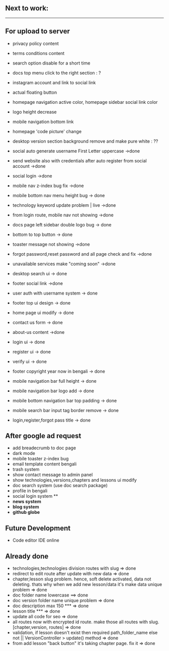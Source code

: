 ## Next to work:

---

## **For upload to server**

-   privacy policy content
-   terms conditions content
-   search option disable for a short time
-   docs top menu click to the right section : ?
-   instagram account and link to social link
-   actual floating button
-   homepage navigation active color, homepage sidebar social link color
-   logo height decrease
-   mobile navigation bottom link
-   homepage 'code picture' change
-   desktop version section background remove and make pure white : ??
-   social auto generate username First Letter uppercase ->done
-   send website also with credentials after auto register from social account ->done
-   social login ->done

-   mobile nav z-index bug fix ->done
-   mobile bottom nav menu height bug -> done
-   technology keyword update problem | live ->done
-   from login route, mobile nav not showing ->done
-   docs page left sidebar double logo bug -> done
-   bottom to top button -> done
-   toaster message not showing ->done
-   forgot password,reset password and all page check and fix ->done
-   unavailable services make "coming soon" ->done
-   desktop search ui -> done
-   footer social link ->done
-   user auth with username system -> done
-   footer top ui design -> done
-   home page ui modify -> done
-   contact us form -> done
-   about-us content ->done
-   login ui -> done
-   register ui -> done
-   verify ui -> done
-   footer copyright year now in bengali -> done
-   mobile navigation bar full height -> done
-   mobile navigation bar logo add -> done
-   mobile bottom navigation bar top padding -> done
-   mobile search bar input tag border remove -> done
-   login,register,forgot pass title -> done

## **After google ad request**

-   add breadecrumb to doc page
-   dark mode
-   mobile toaster z-index bug
-   email template content bengali
-   trash system
-   show contact message to admin panel
-   show technologies,versions,chapters and lessons ui modify
-   doc search system (use doc search package)
-   profile in bengali
-   social login system \*\*
-   **news system**
-   **blog system**
-   **github globe**

## **Future Development**

-   Code editor IDE online

## **Already done**

-   technologies,technologies division routes with slug => done
-   redirect to edit route after update with new data => done
-   chapter,lesson slug problem. hence, soft delete activated, data not deleting. thats why when we add new lesson/data it's make data unique problem => done
-   doc folder name lowercase ==> done
-   doc version folder name unique problem => done
-   doc description max 150 \*\*\* => done
-   lesson title \*\*\* => done
-   update all code for seo => done
-   all routes now with encrypted id route. make those all routes with slug. [chapter,version, routes] => done
-   validation, if lesson doesn't exist then required path_folder_name else not || VersionController > update() method => done
-   from add lesson "back button" it's taking chapter page. fix it => done
